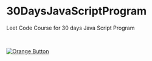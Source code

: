 # 30DaysJavaScriptProgram

Leet Code Course for 30 days Java Script Program

<br>

[![Orange Button]][Link]   

<br>
<br>

<!---------------------------------------------------------------------------->

[Button Shield]: https://img.shields.io/badge/Shield_Buttons-37a779?style=for-the-badge

[Link]: https://leetcode.com/studyplan/30-days-of-javascript/
[Shield]: Types/Shield.md
[KBD]: Types/KBD.md


<!---------------------------------[ Badges ]---------------------------------->

[Orange Button]: https://img.shields.io/badge/Custom-Button-orange?style=flat-square
